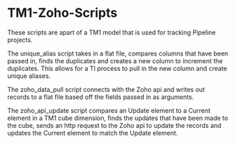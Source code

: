 # TM1-Zoho-Scripts
These scripts are apart of a TM1 model that is used for tracking Pipeline projects.

The unique_alias script takes in a flat file, compares columns that have been passed in, finds the duplicates and creates a new column to increment the duplicates. This allows
for a TI process to pull in the new column and create unique aliases.

The zoho_data_pull script connects with the Zoho api and writes out records to a flat file based off the fields passed in as arguments.

The zoho_api_update script compares an Update element to a Current element in a TM1 cube dimension, finds the updates that have been made to the cube, sends an http request
to the Zoho api to update the records and updates the Current element to match the Update element.
